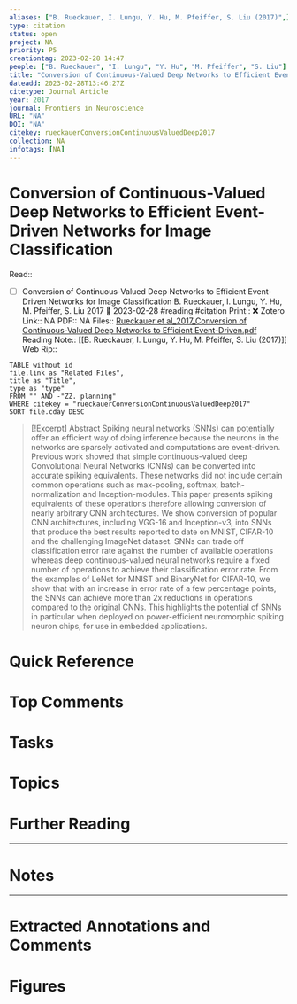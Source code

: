 ```yaml
---
aliases: ["B. Rueckauer, I. Lungu, Y. Hu, M. Pfeiffer, S. Liu (2017)",]
type: citation
status: open
project: NA
priority: P5
creationtag: 2023-02-28 14:47
people: ["B. Rueckauer", "I. Lungu", "Y. Hu", "M. Pfeiffer", "S. Liu"]
title: "Conversion of Continuous-Valued Deep Networks to Efficient Event-Driven Networks for Image Classification"
dateadd: 2023-02-28T13:46:27Z
citetype: Journal Article
year: 2017
journal: Frontiers in Neuroscience
URL: "NA"
DOI: "NA"
citekey: rueckauerConversionContinuousValuedDeep2017
collection: NA
infotags: [NA]
---
```


# Conversion of Continuous-Valued Deep Networks to Efficient Event-Driven Networks for Image Classification
Read:: 
- [ ] Conversion of Continuous-Valued Deep Networks to Efficient Event-Driven Networks for Image Classification B. Rueckauer, I. Lungu, Y. Hu, M. Pfeiffer, S. Liu 2017 🛫 2023-02-28 #reading #citation
Print::  ❌
Zotero Link:: NA
PDF:: NA
Files:: [Rueckauer et al_2017_Conversion of Continuous-Valued Deep Networks to Efficient Event-Driven.pdf](file:///C:%5CUsers%5Cmichaelt%5CInsync%5Cm@tarlton.info%5CGoogle%20Drive%5C06.%20Zotero%5Cstorage_new%5CFrontiers%20in%20Neuroscience_2017%5CRueckauer%20et%20al_2017_Conversion%20of%20Continuous-Valued%20Deep%20Networks%20to%20Efficient%20Event-Driven.pdf)
Reading Note:: [[B. Rueckauer, I. Lungu, Y. Hu, M. Pfeiffer, S. Liu (2017)]]
Web Rip:: 

```dataview
TABLE without id
file.link as "Related Files",
title as "Title",
type as "type"
FROM "" AND -"ZZ. planning"
WHERE citekey = "rueckauerConversionContinuousValuedDeep2017" 
SORT file.cday DESC
```


> [!Excerpt] Abstract
> Spiking neural networks (SNNs) can potentially offer an efficient way of doing inference because the neurons in the networks are sparsely activated and computations are event-driven. Previous work showed that simple continuous-valued deep Convolutional Neural Networks (CNNs) can be converted into accurate spiking equivalents. These networks did not include certain common operations such as max-pooling, softmax, batch-normalization and Inception-modules. This paper presents spiking equivalents of these operations therefore allowing conversion of nearly arbitrary CNN architectures. We show conversion of popular CNN architectures, including VGG-16 and Inception-v3, into SNNs that produce the best results reported to date on MNIST, CIFAR-10 and the challenging ImageNet dataset. SNNs can trade off classification error rate against the number of available operations whereas deep continuous-valued neural networks require a fixed number of operations to achieve their classification error rate. From the examples of LeNet for MNIST and BinaryNet for CIFAR-10, we show that with an increase in error rate of a few percentage points, the SNNs can achieve more than 2x reductions in operations compared to the original CNNs. This highlights the potential of SNNs in particular when deployed on power-efficient neuromorphic spiking neuron chips, for use in embedded applications.


# Quick Reference

# Top Comments

# Tasks

# Topics


# Further Reading 
 

----
# Notes


----
# Extracted Annotations and Comments


# Figures